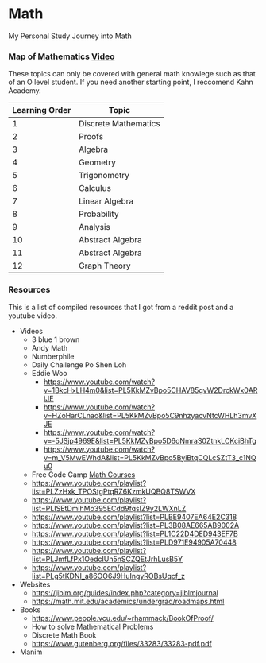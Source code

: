 # Math
My Personal Study Journey into Math

### Map of Mathematics [Video](https://www.youtube.com/watch?v=OmJ-4B-mS-Y)

These topics can only be covered with general math knowlege such as that of an O level student. If you need another starting point, I reccomend Kahn Academy.

| Learning Order | Topic                |
| -------------- | -------------------- |
| 1              | Discrete Mathematics |
| 2              | Proofs               |
| 3              | Algebra              |
| 4              | Geometry             |
| 5              | Trigonometry         |
| 6              | Calculus             |
| 7              | Linear Algebra       |
| 8              | Probability          |
| 9              | Analysis             |
| 10             | Abstract Algebra     |
| 11             | Abstract Algebra     |
| 12             | Graph Theory         |

### Resources

This is a list of compiled resources that I got from a reddit post and a youtube video.

- Videos 
	- 3 blue 1 brown
	- Andy Math
 	- Numberphile 
	- Daily Challenge Po Shen Loh 
	- Eddie Woo
		- https://www.youtube.com/watch?v=1BkcHxLH4m0&list=PL5KkMZvBpo5CHAV85gvW2DrckWx0ARiJE
		- https://www.youtube.com/watch?v=HZoHarCLnao&list=PL5KkMZvBpo5C9nhzyacvNtcWHLh3mvXJE
		- https://www.youtube.com/watch?v=-5JSjp4969E&list=PL5KkMZvBpo5D6oNmraS0ZtnkLCKciBhTg
		- https://www.youtube.com/watch?v=m_V5MwEWhdA&list=PL5KkMZvBpo5ByiBtqCQLcSZtT3_c1NQu0
	- Free Code Camp [Math Courses](https://www.youtube.com/playlist?list=PLWKjhJtqVAbl5SlE6aBHzUVZ1e6q1Wz0v)
	- https://www.youtube.com/playlist?list=PLZzHxk_TPOStgPtqRZ6KzmkUQBQ8TSWVX
	- https://www.youtube.com/playlist?list=PLISEtDmihMo395ECdd9fqsIZ9y2LWXnLZ
	- https://www.youtube.com/playlist?list=PLBE9407EA64E2C318
	- https://www.youtube.com/playlist?list=PL3B08AE665AB9002A
	- https://www.youtube.com/playlist?list=PL1C22D4DED943EF7B
	- https://www.youtube.com/playlist?list=PLD971E94905A70448
	- https://www.youtube.com/playlist?list=PLJmfLfPx1OedcIUn5nSCZQEtJrhLusB5Y
	- https://www.youtube.com/playlist?list=PLg5tKDNI_a86OO6J9HuIngyROBsUqcf_z
- Websites
	- https://jiblm.org/guides/index.php?category=jiblmjournal
	- https://math.mit.edu/academics/undergrad/roadmaps.html
- Books
	- https://www.people.vcu.edu/~rhammack/BookOfProof/
	- How to solve Mathematical Problems
	- Discrete Math Book
	- https://www.gutenberg.org/files/33283/33283-pdf.pdf
- Manim
